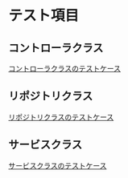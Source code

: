 # テスト項目

## コントローラクラス
[コントローラクラスのテストケース](test-item-controller.md)

## リポジトリクラス
[リポジトリクラスのテストケース](test-item-repository.md)

## サービスクラス
[サービスクラスのテストケース](test-item-service.md)

